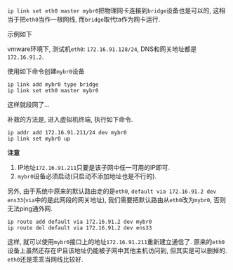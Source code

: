 

## 

`ip link set eth0 master mybr0`把物理网卡连接到`bridge`设备也是可以的, 这相当于把`eth0`当作一根网线, 而`bridge`取代ta作为网卡运行. 

示例如下

vmware环境下, 测试机`eth0`: `172.16.91.128/24`, DNS和网关地址都是`172.16.91.2`.

使用如下命令创建`mybr0`设备

```
ip link add mybr0 type bridge
ip link set eth0 master mybr0
```

这样就段网了...

补救的方法是, 进入虚拟机终端, 执行如下命令.

```
ip addr add 172.16.91.211/24 dev mybr0
ip link set mybr0 up
```

**注意**

1. IP地址`172.16.91.211`只要是该子网中任一可用的IP即可.
2. `mybr0`设备必须启动(只启动不添加地址也是不行的).

另外, 由于系统中原来的默认路由走的是`eth0`, `default via 172.16.91.2 dev ens33`(`via`中的是此网段的网关地址), 我们需要把默认路由从`eth0`改为`mybr0`, 否则无法ping通外网.

```
ip route add default via 172.16.91.2 dev mybr0
ip route del default via 172.16.91.2 dev ens33
```

这样, 就可以使用`mybr0`接口上的地址`172.16.91.211`重新建立通信了. 原来的`eth0`设备上虽然还存在IP且该地址仍能被子网中其他主机访问到, 但其实是可以删掉的. `eth0`还是乖乖当网线比较好.
